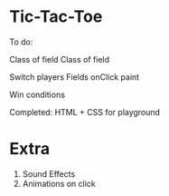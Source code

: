 # Tic-Tac-Toe

To do:

Class of field
Class of field

Switch players
Fields onClick paint

Win conditions

Completed:
HTML + CSS for playground

# Extra

1. Sound Effects
2. Animations on click
